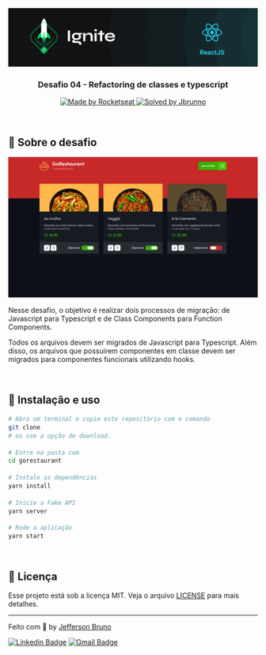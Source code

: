 <img src=".github/ignite.png" alt="Ignite" >

<h3 align="center">
  Desafio 04 - Refactoring de classes e typescript
</h3>

<p align="center">
  <a href="https://rocketseat.com.br">
    <img alt="Made by Rocketseat" src="https://img.shields.io/badge/made%20by-Rocketseat-%2306b656?style=flat-square">
  </a>
  
  <a href="https://www.linkedin.com/in/jefferson-bruno-venero-da-silva-b953a31bb/">
    <img alt="Solved by Jbrunno" src="https://img.shields.io/badge/solved%20by-JBrunno-%2306b656?style=flat-square">
  </a>
</p>

<br>

## :rocket: Sobre o desafio

<p align="center">
  <img src=".github/gorestaurant.png" alt="GoRestaurant">
</p>

Nesse desafio, o objetivo é realizar dois processos de migração: de Javascript para Typescript e de Class Components para Function Components.

Todos os arquivos devem ser migrados de Javascript para Typescript. Além disso, os arquivos que possuírem componentes em classe devem ser migrados para componentes funcionais utilizando hooks.

<br>

## :wrench: Instalação e uso

```bash
# Abra um terminal e copie este repositório com o comando
git clone
# ou use a opção de download.

# Entre na pasta com
cd gorestaurant

# Instale as dependências
yarn install

# Inicie a Fake API
yarn server

# Rode a aplicação
yarn start
```

<br>

## :memo: Licença

Esse projeto está sob a licença MIT. Veja o arquivo [LICENSE](/LICENSE) para mais detalhes.

---

Feito com :purple_heart: by [Jefferson Bruno](https://github.com/jbrunno)

[![Linkedin Badge](https://img.shields.io/badge/-Jefferson&Bruno-blue?style=flat-square&logo=Linkedin&logoColor=white&link=https://www.linkedin.com/in/jefferson-bruno-venero-da-silva-b953a31bb/)](https://www.linkedin.com/in/jefferson-bruno-venero-da-silva-b953a31bb/)
[![Gmail Badge](https://img.shields.io/badge/-j.bruno@fisica.ufmt.br-c14438?style=flat-square&logo=Gmail&logoColor=white&link=mailto:j.bruno@fisica.ufmt.br)](mailto:j.bruno@fisica.ufmt.br)
